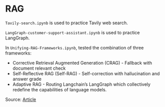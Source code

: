# RAG

`Tavily-search.ipynb` is used to practice Tavily web search.

`LangGraph-customer-support-assistant.ipynb` is used to practice LangGraph.

In `Unifying-RAG-Frameworks.ipynb`, tested the combination of three frameworks: 
* Corrective Retrieval Augmented Generation (CRAG) - Fallback with document relevant check
* Self-Reflective RAG (Self-RAG) - Self-correction with hallucination and answer grade
* Adaptive RAG - Routing
 Langchain’s LangGraph which collectively redefine the capabilities of language models.

Source: [Article](https://ai.gopubby.com/unifying-rag-frameworks-harnessing-the-power-of-adaptive-routing-corrective-fallback-and-1af2545fbfb3)
